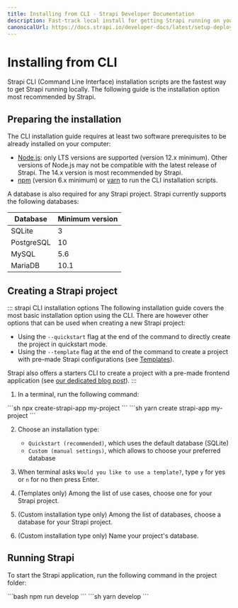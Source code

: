 ```yaml
---
title: Installing from CLI - Strapi Developer Documentation
description: Fast-track local install for getting Strapi running on your computer in less than a minute.
canonicalUrl: https://docs.strapi.io/developer-docs/latest/setup-deployment-guides/installation/cli.html
---
```


# Installing from CLI

Strapi CLI (Command Line Interface) installation scripts are the fastest way to get Strapi running locally. The following guide is the installation option most recommended by Strapi.

## Preparing the installation

The CLI installation guide requires at least two software prerequisites to be already installed on your computer:

- [Node.js](https://nodejs.org): only LTS versions are supported (version 12.x minimum). Other versions of Node.js may not be compatible with the latest release of Strapi. The 14.x version is most recommended by Strapi.
- [npm](https://docs.npmjs.com/cli/v6/commands/npm-install) (version 6.x minimum) or [yarn](https://yarnpkg.com/getting-started/install) to run the CLI installation scripts.

A database is also required for any Strapi project. Strapi currently supports the following databases:

| Database   | Minimum version |
| ---------- | --------------- |
| SQLite     | 3               |
| PostgreSQL | 10              |
| MySQL      | 5.6             |
| MariaDB    | 10.1            |

## Creating a Strapi project

::: strapi CLI installation options
The following installation guide covers the most basic installation option using the CLI. There are however other options that can be used when creating a new Strapi project:

- Using the `--quickstart` flag at the end of the command to directly create the project in quickstart mode.
- Using the `--template` flag at the end of the command to create a project with pre-made Strapi configurations (see [Templates](templates.md)).

Strapi also offers a starters CLI to create a project with a pre-made frontend application (see [our dedicated blog post](https://strapi.io/blog/announcing-the-strapi-starter-cli)).
:::


1. In a terminal, run the following command:

<code-group>

<code-block title="NPM">
```sh
npx create-strapi-app my-project
```
</code-block>

<code-block title="YARN">
```sh
yarn create strapi-app my-project
```
</code-block>

</code-group>

2. Choose an installation type:
   * `Quickstart (recommended)`, which uses the default database (SQLite)
   * `Custom (manual settings)`, which allows to choose your preferred database

3. When terminal asks `Would you like to use a template?`, type `y` for yes or `n` for no then press Enter.

4. (Templates only) Among the list of use cases, choose one for your Strapi project.

5. (Custom installation type only) Among the list of databases, choose a database for your Strapi project.

6. (Custom installation type only) Name your project's database.

## Running Strapi

To start the Strapi application, run the following command in the project folder:

<code-group>

<code-block title="NPM">
```bash
npm run develop
```
</code-block>

<code-block title="YARN">
```sh
yarn develop
```
</code-block>

</code-group>

